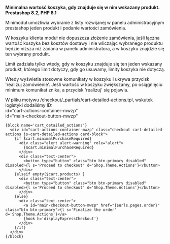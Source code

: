 
<p><strong>Minimalna wartość koszyka, gdy znajduje się w nim wskazany produkt. Prestashop 8.2, PHP 8.1</strong></p>
<p>Minimoduł umożliwia wybranie z listy rozwijanej w panelu administracyjnym prestashop jeden produkt i podanie wartości zamówienia. </p>
<p>W koszyku klienta moduł nie dopuszcza złożenie zamówienia, jeśli łączna wartość koszyka bez kosztów dostawy i nie wliczając wybranego produktu będzie niższa niż zadana w panelu administratora, a w koszyku znajdzie się ten wybrany produkt. </p>
<p>Limit zadziała tylko wtedy, gdy w koszyku znajduje się ten jeden wskazany produkt, którego limit dotyczy, gdy go usuwamy, limity koszyka nie dotyczą.</p>
<p>Wtedy wyświetla stosowne komunikaty w koszyku i ukrywa przycisk 'realizuj zamówienie'. Jeśli wartość w koszyku zwiększamy, po osiągnięciu minimum komunikat znika, a przycisk 'realizuj' się pojawia. </p>
<p>W pliku motywu /checkout/_partials/cart-detailed-actions.tpl, wskutek logistyki dodaliśmy ID:<br>
id="cart-actions-container-mwzp"<br>
id="main-checkout-button-mwzp"</p>


```smarty
{block name='cart_detailed_actions'}
  <div id="cart-actions-container-mwzp" class="checkout cart-detailed-actions js-cart-detailed-actions card-block">
    {if $cart.minimalPurchaseRequired}
      <div class="alert alert-warning" role="alert">
        {$cart.minimalPurchaseRequired}
      </div>
      <div class="text-center">
        <button type="button" class="btn btn-primary disabled" disabled>{l s='Proceed to checkout' d='Shop.Theme.Actions'}</button>
      </div>
    {elseif empty($cart.products) }
      <div class="text-center">
        <button type="button" class="btn btn-primary disabled" disabled>{l s='Proceed to checkout' d='Shop.Theme.Actions'}</button>
      </div>
    {else}
      <div class="text-center">
        <a id="main-checkout-button-mwzp" href="{$urls.pages.order}" class="btn btn-primary">{l s='Finalize the order' d='Shop.Theme.Actions'}</a>
        {hook h='displayExpressCheckout'}
      </div>
    {/if}
  </div>
{/block}
 ```
